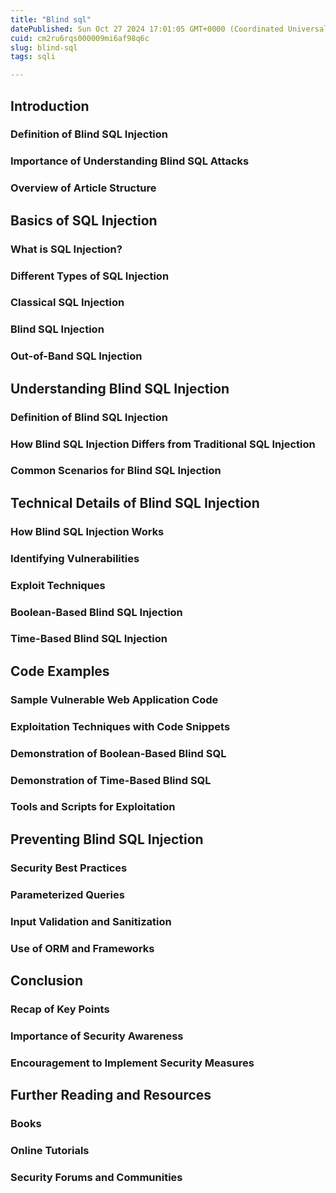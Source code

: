 ```yaml
---
title: "Blind sql"
datePublished: Sun Oct 27 2024 17:01:05 GMT+0000 (Coordinated Universal Time)
cuid: cm2ru6rqs000009mi6af98q6c
slug: blind-sql
tags: sqli

---
```


## Introduction

### Definition of Blind SQL Injection

### Importance of Understanding Blind SQL Attacks

### Overview of Article Structure

## Basics of SQL Injection

### What is SQL Injection?

### Different Types of SQL Injection

### Classical SQL Injection

### Blind SQL Injection

### Out-of-Band SQL Injection

## Understanding Blind SQL Injection

### Definition of Blind SQL Injection

### How Blind SQL Injection Differs from Traditional SQL Injection

### Common Scenarios for Blind SQL Injection

## Technical Details of Blind SQL Injection

### How Blind SQL Injection Works

### Identifying Vulnerabilities

### Exploit Techniques

### Boolean-Based Blind SQL Injection

### Time-Based Blind SQL Injection

## Code Examples

### Sample Vulnerable Web Application Code

### Exploitation Techniques with Code Snippets

### Demonstration of Boolean-Based Blind SQL

### Demonstration of Time-Based Blind SQL

### Tools and Scripts for Exploitation

## Preventing Blind SQL Injection

### Security Best Practices

### Parameterized Queries

### Input Validation and Sanitization

### Use of ORM and Frameworks

## Conclusion

### Recap of Key Points

### Importance of Security Awareness

### Encouragement to Implement Security Measures

## Further Reading and Resources

### Books

### Online Tutorials

### Security Forums and Communities